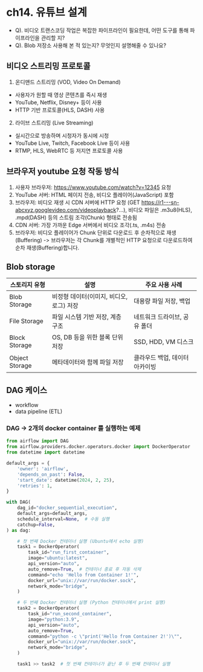 # ch14. 유튜브 설계

- Q). 비디오 트랜스코딩 작업은 복잡한 파이프라인이 필요한데, 어떤 도구를 통해 파이프라인을 관리할 지?
- Q). Blob 저장소 사용해 본 적 있는지? 무엇인지 설명해줄 수 있나요?

## 비디오 스트리밍 프로토콜
1) 온디맨드 스트리밍 (VOD, Video On Demand)
- 사용자가 원할 때 영상 콘텐츠를 즉시 재생
- YouTube, Netflix, Disney+ 등이 사용
- HTTP 기반 프로토콜(HLS, DASH) 사용
2) 라이브 스트리밍 (Live Streaming)
- 실시간으로 방송하며 시청자가 동시에 시청
- YouTube Live, Twitch, Facebook Live 등이 사용
- RTMP, HLS, WebRTC 등 저지연 프로토콜 사용

## 브라우저 youtube 요청 작동 방식
1. 사용자 브라우저: https://www.youtube.com/watch?v=12345 요청
2. YouTube 서버: HTML 페이지 전송, 비디오 플레이어(JavaScript) 포함
3. 브라우저: 비디오 재생 시 CDN 서버에 HTTP 요청 (GET https://r1---sn-abcxyz.googlevideo.com/videoplayback?...), 비디오 파일은 .m3u8(HLS), .mpd(DASH) 등의 스트림 조각(Chunk) 형태로 전송됨
4. CDN 서버: 가장 가까운 Edge 서버에서 비디오 조각(.ts, .m4s) 전송
5. 브라우저: 비디오 플레이어가 Chunk 단위로 다운로드 후 순차적으로 재생(Buffering)
-> 브라우저는 각 Chunk를 개별적인 HTTP 요청으로 다운로드하여 순차 재생(Buffering)합니다.

## Blob storage
| **스토리지 유형** | **설명** | **주요 사용 사례** |
|------------------|---------|-------------------|
| Blob Storage | 비정형 데이터(이미지, 비디오, 로그) 저장 | 대용량 파일 저장, 백업 |
| File Storage | 파일 시스템 기반 저장, 계층 구조 | 네트워크 드라이브, 공유 폴더 |
| Block Storage | OS, DB 등을 위한 블록 단위 저장 | SSD, HDD, VM 디스크 |
| Object Storage | 메타데이터와 함께 파일 저장 | 클라우드 백업, 데이터 아카이빙 |

## DAG 케이스
- workflow 
- data pipeline (ETL)

### DAG -> 2개의 docker container 를 실행하는 예제
```python
from airflow import DAG
from airflow.providers.docker.operators.docker import DockerOperator
from datetime import datetime

default_args = {
    'owner': 'airflow',
    'depends_on_past': False,
    'start_date': datetime(2024, 2, 25),
    'retries': 1,
}

with DAG(
    dag_id="docker_sequential_execution",
    default_args=default_args,
    schedule_interval=None,  # 수동 실행
    catchup=False,
) as dag:

    # 첫 번째 Docker 컨테이너 실행 (Ubuntu에서 echo 실행)
    task1 = DockerOperator(
        task_id="run_first_container",
        image="ubuntu:latest",
        api_version="auto",
        auto_remove=True,  # 컨테이너 종료 후 자동 삭제
        command="echo 'Hello from Container 1!'",
        docker_url="unix://var/run/docker.sock",
        network_mode="bridge",
    )

    # 두 번째 Docker 컨테이너 실행 (Python 컨테이너에서 print 실행)
    task2 = DockerOperator(
        task_id="run_second_container",
        image="python:3.9",
        api_version="auto",
        auto_remove=True,
        command="python -c \"print('Hello from Container 2!')\"",
        docker_url="unix://var/run/docker.sock",
        network_mode="bridge",
    )

    task1 >> task2  # 첫 번째 컨테이너가 끝난 후 두 번째 컨테이너 실행

```

